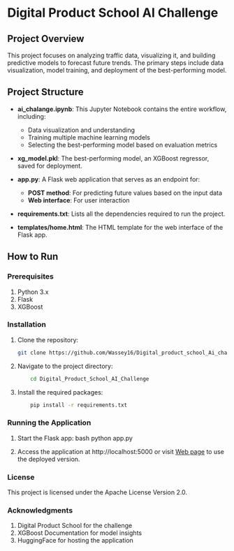 # Digital Product School AI Challenge

## Project Overview

This project focuses on analyzing traffic data, visualizing it, and building predictive models to forecast future trends. The primary steps include data visualization, model training, and deployment of the best-performing model.

## Project Structure

- **ai_chalange.ipynb**: This Jupyter Notebook contains the entire workflow, including:
  - Data visualization and understanding
  - Training multiple machine learning models
  - Selecting the best-performing model based on evaluation metrics

- **xg_model.pkl**: The best-performing model, an XGBoost regressor, saved for deployment.

- **app.py**: A Flask web application that serves as an endpoint for:
  - **POST method**: For predicting future values based on the input data
  - **Web interface**: For user interaction

- **requirements.txt**: Lists all the dependencies required to run the project.

- **templates/home.html**: The HTML template for the web interface of the Flask app.

## How to Run

### Prerequisites

1. Python 3.x
2. Flask
3. XGBoost

### Installation

1. Clone the repository:
   ```bash
   git clone https://github.com/Wassey16/Digital_product_school_Ai_challange.git

2. Navigate to the project directory:
    ```bash
        cd Digital_Product_School_AI_Challenge

3. Install the required packages:
    ```bash
        pip install -r requirements.txt

### Running the Application

1. Start the Flask app:
    bash
        python app.py

2. Access the application at http://localhost:5000 or visit [Web page](https://wassey-16-ai-challange.hf.space) to use the deployed version.

### License
This project is licensed under the Apache License Version 2.0.

### Acknowledgments
1. Digital Product School for the challenge
2. XGBoost Documentation for model insights
3. HuggingFace for hosting the application
